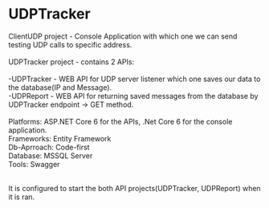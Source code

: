 # UDPTracker

ClientUDP project - Console Application with which one we can send testing UDP calls to specific address.
<br />
<br />
UDPTracker project - contains 2 APIs:
<br />
<br />
-UDPTracker - WEB API for UDP server listener which one saves our data to the database(IP and Message).
<br />
-UDPReport - WEB API for returning saved messages from the database by UDPTracker endpoint -> GET method.
<br />
<br />
Platforms: ASP.NET Core 6 for the APIs, .Net Core 6 for the console application.
<br />
Frameworks: Entity Framework
<br />
Db-Aprroach: Code-first
<br />
Database: MSSQL Server
<br />
Tools: Swagger

<br />
It is configured to start the both API projects(UDPTracker, UDPReport) when it is ran.
